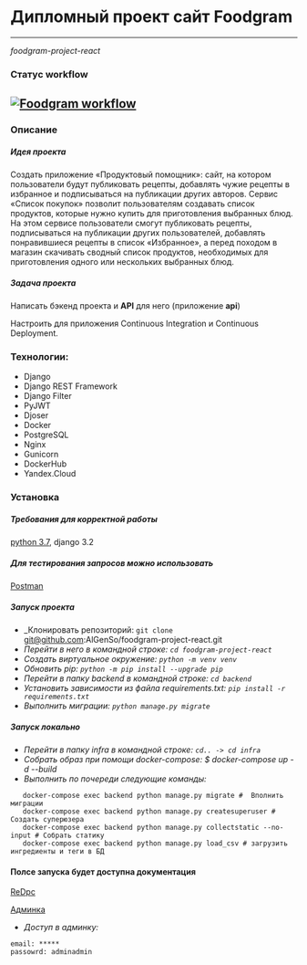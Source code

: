 # Дипломный проект сайт Foodgram
---

*foodgram-project-react*


### Статус workflow
[![Foodgram workflow](https://github.com/AlGenSo/foodgram-project-react/actions/workflows/foodgram_workflow.yml/badge.svg)](https://github.com/AlGenSo/foodgram-project-react/actions/workflows/foodgram_workflow.yml)
---

### Описание

##### Идея проекта
Создать приложение «Продуктовый помощник»: сайт, на котором пользователи будут публиковать рецепты, добавлять чужие рецепты в избранное и подписываться на публикации других авторов. Сервис «Список покупок» позволит пользователям создавать список продуктов, которые нужно купить для приготовления выбранных блюд.
На этом сервисе пользователи смогут публиковать рецепты, подписываться на публикации других пользователей, добавлять понравившиеся рецепты в список «Избранное», а перед походом в магазин скачивать сводный список продуктов, необходимых для приготовления одного или нескольких выбранных блюд.


##### Задача проекта
Написать бэкенд проекта и **API** для него (приложение **api**)

Настроить для приложения Continuous Integration и Continuous Deployment.


### Технологии:
- Django
- Django REST Framework
- Django Filter
- PyJWT
- Djoser
- Docker
- PostgreSQL
- Nginx
- Gunicorn
- DockerHub
- Yandex.Cloud


### Установка
##### Требования для корректной работы

[python 3.7](https://www.python.org/downloads/), django 3.2


##### Для тестирования запросов можно использовать
[Postman](https://www.postman.com/downloads/)


##### Запуск проекта

* _Клонировать репозиторий: `git clone` git@github.com:AlGenSo/foodgram-project-react.git
* _Перейти в него в командной строке: `cd foodgram-project-react`_
* _Cоздать виртуальное окружение: `python -m venv venv`_
* _Обновить pip: `python -m pip install --upgrade pip`_
* _Перейти в папку backend в командной строке: `cd backend`_
* _Установить зависимости из файла requirements.txt: `pip install -r requirements.txt`_
* _Выполнить миграции: `python manage.py migrate`_

##### Запуск локально

* _Перейти в папку infra в командной строке: `cd.. -> cd infra`_
* _Собрать образ при помощи docker-compose: $ docker-compose up -d --build_
* _Выполнить по почереди следующие команды:_

```
   docker-compose exec backend python manage.py migrate #  Вполнить миграции
   docker-compose exec backend python manage.py createsuperuser # Создать суперюзера
   docker-compose exec backend python manage.py collectstatic --no-input # Собрать статику
   docker-compose exec backend python manage.py load_csv # загрузить ингредиенты и теги в БД
```


#### Полсе запуска будет доступна документация

[ReDpc](http://localhost/api/docs/)

[Админка](http://localhost/admin/)

* _Доступ в админку:_
```
email: *****
passowrd: adminadmin
```
